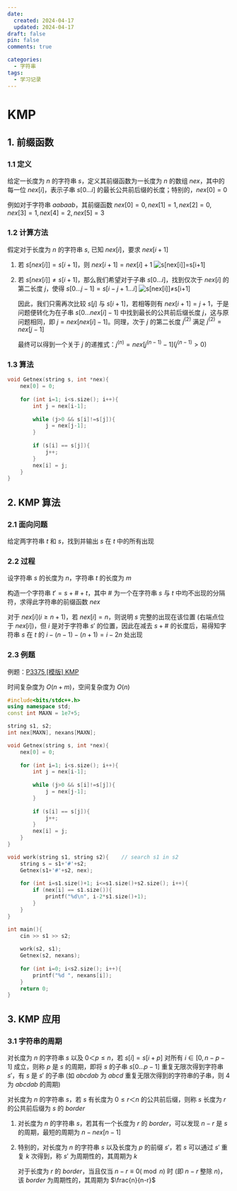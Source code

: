 ```yaml
---
date:
  created: 2024-04-17
  updated: 2024-04-17
draft: false
pin: false
comments: true

categories:
  - 字符串
tags:
  - 学习记录
---
```


# KMP

## 1. 前缀函数

### 1.1 定义
给定一长度为 $n$ 的字符串 $s$，定义其前缀函数为一长度为 $n$ 的数组 $nex$，其中的每一位 $nex[i]$，表示子串 $s[0...i]$ 的最长公共前后缀的长度；特别的，$nex[0]=0$

例如对于字符串 $aabaab$，其前缀函数 $nex[0]=0, nex[1]=1, nex[2]=0, nex[3]=1, nex[4]=2, nex[5]=3$ 

### 1.2 计算方法
假定对于长度为 $n$ 的字符串 $s$, 已知 $nex[i]$，要求 $nex[i+1]$

1. 若 $s[nex[i]]=s[i+1]$，则 $nex[i+1]=nex[i]+1$
![s[nex[i]]=s[i+1]](https://cdn.luogu.com.cn/upload/image_hosting/yk9kj34k.png)
2. 若 $s[nex[i]]≠s[i+1]$，那么我们希望对于子串 $s[0...i]$，找到仅次于 $nex[i]$ 的第二长度 $j$，使得 $s[0...j-1]=s[i-j+1...i]$
![s[nex[i]]≠s[i+1]](https://cdn.luogu.com.cn/upload/image_hosting/vgjc0mcf.png)

    因此，我们只需再次比较 $s[j]$ 与 $s[i+1]$，若相等则有 $nex[i+1]=j+1$，于是问题便转化为在子串 $s[0...nex[i]-1]$ 中找到最长的公共前后缀长度 $j$，这与原问题相同，即 $j=nex[nex[i]-1]$。同理，次于 $j$ 的第二长度 $j^{(2)}$ 满足  $j^{(2)}=nex[j-1]$
    
    最终可以得到一个关于 $j$ 的递推式：$j^{(n)}=nex[j^{(n-1)}-1](j^{(n-1)}>0)$
    
### 1.3 算法
```cpp
void Getnex(string s, int *nex){
	nex[0] = 0;
	
	for (int i=1; i<s.size(); i++){
		int j = nex[i-1];
		
		while (j>0 && s[i]!=s[j]){
			j = nex[j-1];
		}
		
		if (s[i] == s[j]){
			j++;
		}
		nex[i] = j;
	}
}
```

## 2. KMP 算法

### 2.1 面向问题
给定两字符串 $t$ 和 $s$，找到并输出 $s$ 在 $t$ 中的所有出现

### 2.2 过程
设字符串 $s$ 的长度为 $n$，字符串 $t$ 的长度为 $m$

构造一个字符串 $t'=s+\#+t$，其中 $\#$ 为一个在字符串 $s$ 与 $t$ 中均不出现的分隔符，求得此字符串的前缀函数 $nex$

对于 $nex[i](i≥n+1)$，若 $nex[i]=n$，则说明 $s$ 完整的出现在该位置 (右端点位于 $nex[i]$)，但 $i$ 是对于字符串 $s'$ 的位置，因此在减去 $s+\#$ 的长度后，易得知字符串 $s$ 在 $t$ 的 $i-(n-1)-(n+1)=i-2n$ 处出现

### 2.3 例题
例题：[P3375 [模版] KMP](https://www.luogu.com.cn/problem/P3375)

时间复杂度为 $O(n+m)$，空间复杂度为 $O(n)$

```cpp
#include<bits/stdc++.h>
using namespace std;
const int MAXN = 1e7+5;

string s1, s2;
int nex[MAXN], nexans[MAXN];

void Getnex(string s, int *nex){
	nex[0] = 0;
	
	for (int i=1; i<s.size(); i++){
		int j = nex[i-1];
		
		while (j>0 && s[i]!=s[j]){
			j = nex[j-1];
		}
		
		if (s[i] == s[j]){
			j++;
		}
		nex[i] = j;
	}
}

void work(string s1, string s2){    // search s1 in s2
	string s = s1+'#'+s2;
	Getnex(s1+'#'+s2, nex);
	
	for (int i=s1.size()+1; i<=s1.size()+s2.size(); i++){
		if (nex[i] == s1.size()){
			printf("%d\n", i-2*s1.size()+1);
		}
	}	
}

int main(){
	cin >> s1 >> s2;
	
	work(s2, s1);
	Getnex(s2, nexans);
	
	for (int i=0; i<s2.size(); i++){
		printf("%d ", nexans[i]);	
	}
	return 0;
}
```

## 3. KMP 应用

### 3.1 字符串的周期
对长度为 $n$ 的字符串 $s$ 以及 $0＜p≤n$，若 $s[i]=s[i+p]$ 对所有 $i∈[0, n-p-1]$ 成立，则称 $p$ 是 $s$ 的周期，即将 $s$ 的子串 $s[0...p-1]$ 重复无限次得到字符串 $s'$，有 $s$ 是 $s'$ 的子串 (如 $abcdab$ 为 $abcd$ 重复无限次得到的字符串的子串，则 $4$ 为 $abcdab$ 的周期)

对长度为 $n$ 的字符串 $s$，若 $s$ 有长度为 $0≤r＜n$ 的公共前后缀，则称 $s$ 长度为 $r$ 的公共前后缀为 $s$ 的 $border$

1. 对长度为 $n$ 的字符串 $s$，若其有一个长度为 $r$ 的 $border$，可以发现 $n-r$ 是 $s$ 的周期，最短的周期为 $n-nex[n-1]$

2. 特别的，对长度为 $n$ 的字符串 $s$ 以及长度为 $p$ 的前缀 $s'$，若 $s$ 可以通过 $s'$ 重复 $k$ 次得到，称 $s'$ 为周期性的，其周期为 $k$

    对于长度为 $r$ 的 $border$，当且仅当 $n-r \equiv 0 (\bmod n)$ 时 (即 $n-r$ 整除 $n$)，该 $border$ 为周期性的，其周期为 $\frac{n}{n-r}$